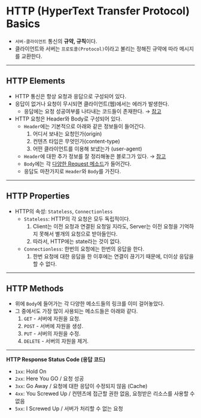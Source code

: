 # HTTP (HyperText Transfer Protocol) Basics

- `서버-클라이언트` 통신의 **규약, 규칙**이다.
- 클라이언트와 서버는 `프로토콜(Protocol)`이라고 불리는 정해진 규약에 따라 메시지를 교환한다.

---

## HTTP Elements

- HTTP 통신은 항상 요청과 응답으로 구성되어 있다.
- 응답이 없거나 요청이 무시되면 클라이언트(웹)에서는 에러가 발생한다.
  - 응답에는 요청 성공여부를 나타내는 코드들이 존재한다. → [참고](https://developer.mozilla.org/ko/docs/Web/HTTP/Status)
- HTTP 요청은 Header와 Body로 구성되어 있다.
  - `Header`에는 기본적으로 아래와 같은 정보들이 들어간다.
    1. 어디서 보내는 요청인가(origin)
    2. 컨텐츠 타입은 무엇인가(content-type)
    3. 어떤 클라이언트를 이용해 보냈는가 (user-agent)
  - `Header`에 대한 추가 정보를 잘 정리해놓은 블로그가 있다. → [참고](https://www.zerocho.com/category/HTTP/post/5b3ba2d0b3dabd001b53b9db)
  - `Body`에는 각 [다양한 Request 메소드](https://developer.mozilla.org/en-US/docs/Web/HTTP/Methods)가 들어간다.
  - 응답도 마찬가지로 `Header`와 `Body`를 가진다.

---

## HTTP Properties

- HTTP의 속성: `Stateless`, `Connectionless`
  - `Stateless`: HTTP의 각 요청은 모두 독립적이다.
    1. Client는 이전 요청과 연결된 요청일 지라도, Server는 이전 요청을 기억하지 못해서 별개의 요청으로 받아들인다.
    2. 따라서, HTTP에는 state라는 것이 없다.
  - `Connectionless`: 한번의 요청에는 한번의 응답을 한다.
    1. 한번 요청에 대한 응답을 한 이후에는 연결이 끊기기 때문에, 더이상 응답을 할 수 없다.

---

## HTTP Methods

- 위에 `Body`에 들어가는 각 다양한 메소드들의 링크를 이미 걸어놓았다.
- 그 중에서도 가장 많이 사용되는 메소드들은 아래와 같다.
  1. `GET` - 서버에 자원을 요청.
  2. `POST` - 서버에 자원을 생성.
  3. `PUT` - 서버의 자원을 수정.
  4. `DELETE` - 서버의 자원을 제거.

---

**HTTP Response Status Code (응답 코드)**

- `1xx`: Hold On
- `2xx`: Here You GO / 요청 성공
- `3xx`: Go Away / 요청에 대한 응답이 수정되지 않음 (Cache)
- `4xx`: You Screwed Up / 컨텐츠에 접근할 권한 없음, 요청받은 리소스를 사용할 수 없음
- `5xx`: I Screwed Up / 서버가 처리할 수 없는 요청
